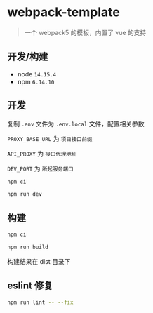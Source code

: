 # webpack-template

> 一个 webpack5 的模板，内置了 vue 的支持

## 开发/构建

- node `14.15.4`
- npm `6.14.10`

## 开发

复制 `.env` 文件为 `.env.local` 文件，配置相关参数

`PROXY_BASE_URL` 为 `项目接口前缀`

`API_PROXY` 为 `接口代理地址`

`DEV_PORT` 为 `所起服务端口`

```bash
npm ci

npm run dev
```

## 构建

```bash
npm ci

npm run build
```

构建结果在 dist 目录下

## eslint 修复

```bash
npm run lint -- --fix
````